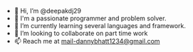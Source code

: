 - 👋 Hi, I’m @deepakdj29
- 👀 I'm a passionate programmer and problem solver.
- 🌱 I’m currently learning several languages and framework.
- 💞️ I’m looking to collaborate on part time work
- 📫 Reach me at mail-dannybhatt1234@gmail.com

<!---
deepakdj29/deepakdj29 is a ✨ special ✨ repository because its `README.md` (this file) appears on your GitHub profile.
You can click the Preview link to take a look at your changes.
--->
